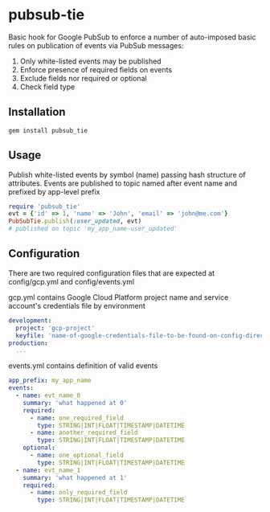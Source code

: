 # pubsub-tie
Basic hook for Google PubSub to enforce a number of auto-imposed basic rules on publication of events via PubSub messages:

1. Only white-listed events may be published
2. Enforce presence of required fields on events
3. Exclude fields nor required or optional
4. Check field type

## Installation
```shell
gem install pubsub_tie
```

## Usage
Publish white-listed events by symbol (name) passing hash structure of attributes. Events are published to topic named after event name and prefixed by app-level prefix
```ruby
require 'pubsub_tie'
evt = {'id' => 1, 'name' => 'John', 'email' => 'john@me.com'}
PubSubTie.publish(:user_updated, evt)
# published on topic 'my_app_name-user_updated'
```
## Configuration
There are two required configuration files that are expected at config/gcp.yml and config/events.yml

gcp.yml contains Google Cloud Platform project name and service account's credentials file by environment
```yaml
development:
  project: 'gcp-project'
  keyfile: 'name-of-google-credentials-file-to-be-found-on-config-directory'
production:
  ...
```

events.yml contains definition of valid events
```yaml
app_prefix: my_app_name
events:
  - name: evt_name_0
    summary: 'what happened at 0'
    required:
      - name: one_required_field
        type: STRING|INT|FLOAT|TIMESTAMP|DATETIME
      - name: another_required_field
        type: STRING|INT|FLOAT|TIMESTAMP|DATETIME
    optional:
      - name: one_optional_field
        type: STRING|INT|FLOAT|TIMESTAMP|DATETIME
  - name: evt_name_1
    summary: 'what happened at 1'
    required:
      - name: only_required_field
        type: STRING|INT|FLOAT|TIMESTAMP|DATETIME
```
